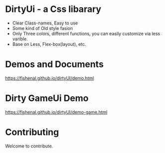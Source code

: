 # DirtyUi - a Css libarary
  - Clear Class-names, Easy to use
  - Some kind of Old style fasion
  - Only Three colors, different functions, you can easily customize via less varible.
  - Base on Less, Flex-box(layout), etc.
  
# Demos and Documents
  https://fishenal.github.io/dirtyUI/demo.html

# Dirty GameUi Demo
  https://fishenal.github.io/dirtyUI/demo-game.html
  
# Contributing
  Welcome to contribute.
